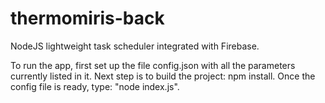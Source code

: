 # thermomiris-back
NodeJS lightweight task scheduler integrated with Firebase.

To run the app, first set up the file config.json with all the parameters currently listed in it.
Next step is to build the project: npm install.
Once the config file is ready, type: "node index.js".